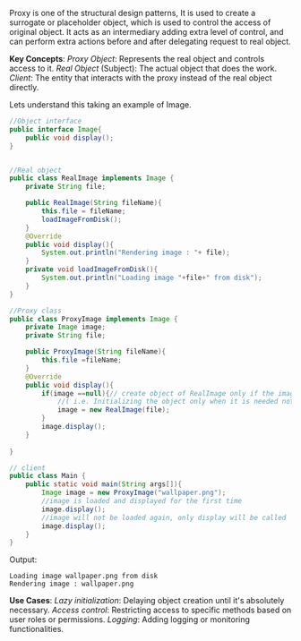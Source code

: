 Proxy is one of the structural design patterns, It is used to create a surrogate or placeholder object, which is used to control the access of original object.
It acts as an intermediary adding extra level of control, and can perform extra actions before and after delegating request to real object.

**Key Concepts**:
*Proxy Object*: Represents the real object and controls access to it.
*Real Object* (Subject): The actual object that does the work.
*Client*: The entity that interacts with the proxy instead of the real object directly.

Lets understand this taking an example of Image.

```java
//Object interface
public interface Image{
    public void display();
}


//Real object
public class RealImage implements Image {
    private String file;

    public RealImage(String fileName){
        this.file = fileName;
        loadImageFromDisk();
    }
    @Override
    public void display(){
        System.out.println("Rendering image : "+ file);
    }
    private void loadImageFromDisk(){
        System.out.println("Loading image "+file+" from disk");
    }
}

//Proxy class
public class ProxyImage implements Image {
    private Image image;
    private String file;

    public ProxyImage(String fileName){
        this.file =fileName;
    }
    @Override
    public void display(){
        if(image ==null){// create object of RealImage only if the image reference is null, thus resulting in LazyIntialization 
            //( i.e. Initializing the object only when it is needed not beforehand)
            image = new RealImage(file);
        }
        image.display();
    }
    
}

// client
public class Main {
    public static void main(String args[]){
        Image image = new ProxyImage("wallpaper.png");
        //image is loaded and displayed for the first time
        image.display();
        //image will not be loaded again, only display will be called 
        image.display();
    }
}
```


Output:

```output:
Loading image wallpaper.png from disk
Rendering image : wallpaper.png
```






**Use Cases**:
*Lazy initialization*: Delaying object creation until it's absolutely necessary.
*Access control*: Restricting access to specific methods based on user roles or permissions.
*Logging*: Adding logging or monitoring functionalities.


